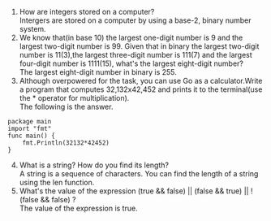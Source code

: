 1. How are integers stored on a computer?  
Intergers are stored on a computer by using a base-2, binary number system.  
2. We know that(in base 10) the largest one-digit number is 9 and the largest two-digit number is 99. Given that in binary the largest two-digit number is 11(3),the largest three-digit number is 111(7) and the largest four-digit number is 1111(15), what's the largest eight-digit number?  
The largest eight-digit number in binary is 255.    
3. Although overpowered for the task, you can use Go as a calculator.Write a program that computes 32,132x42,452 and prints it to the terminal(use the * operator for multiplication).  
The following is the answer.  
````golang
package main
import "fmt"
func main() {
    fmt.Println(32132*42452)
}
````
4. What is a string? How do you find its length?  
A string is a sequence of characters. You can find the length of a string using the len function.  
5. What's the value of the expression (true && false) || (false && true) || !(false && false) ?  
The value of the expression is true.

